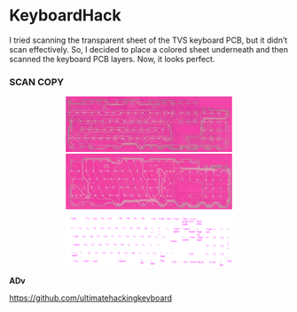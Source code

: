 # KeyboardHack





I tried scanning the transparent sheet of the TVS keyboard PCB, but it didn’t scan effectively.
So, I decided to place a colored sheet underneath and then scanned the keyboard PCB layers.
Now, it looks perfect.




### SCAN COPY

<p align="center">
  <img src="Scan_copy/F_thumbnail.png" width="300" height="100">
  <img src="Scan_copy/B_thumbnail.png" width="300" height="100">
  <img src="Scan_copy/Key_map.png" width="300" height="100">
</p>






**ADv**

https://github.com/ultimatehackingkeyboard

